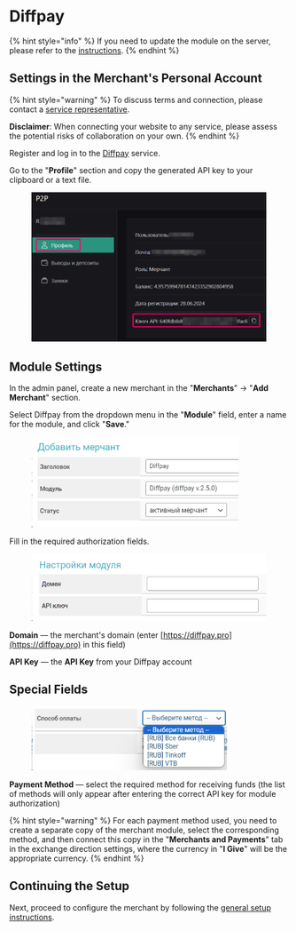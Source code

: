 # Diffpay

{% hint style="info" %}
If you need to update the module on the server, please refer to the [instructions](https://premium.gitbook.io/main/en/en/basic-settings/faq/updating-script-files-on-the-server/how-to-update-files-on-the-server#merchant-and-auto-payout-modules).
{% endhint %}

## Settings in the Merchant's Personal Account

{% hint style="warning" %}
To discuss terms and connection, please contact a [service representative](https://t.me/diffpay).

**Disclaimer**: When connecting your website to any service, please assess the potential risks of collaboration on your own.
{% endhint %}

Register and log in to the [Diffpay](https://diffpay.pro/login) service.

Go to the "**Profile**" section and copy the generated API key to your clipboard or a text file.

<figure><img src="../../../.gitbook/assets/image (1857)_eng.png" alt="" width="563"><figcaption></figcaption></figure>

## Module Settings

In the admin panel, create a new merchant in the "**Merchants**" -> "**Add Merchant**" section.

Select Diffpay from the dropdown menu in the "**Module**" field, enter a name for the module, and click "**Save**."

<figure><img src="../../../.gitbook/assets/image (1856)_eng.png" alt="" width="374"><figcaption></figcaption></figure>

Fill in the required authorization fields.

<figure><img src="../../../.gitbook/assets/image (1897)_eng.png" alt="" width="455"><figcaption></figcaption></figure>

**Domain** — the merchant's domain (enter [https://diffpay.pro](https://diffpay.pro) in this field)

**API Key** — the **API Key** from your Diffpay account

## Special Fields

<figure><img src="../../../.gitbook/assets/image (1854)_eng.png" alt="" width="353"><figcaption></figcaption></figure>

**Payment Method** — select the required method for receiving funds (the list of methods will only appear after entering the correct API key for module authorization)

{% hint style="warning" %}
For each payment method used, you need to create a separate copy of the merchant module, select the corresponding method, and then connect this copy in the "**Merchants and Payments**" tab in the exchange direction settings, where the currency in "**I Give**" will be the appropriate currency.
{% endhint %}

## Continuing the Setup

Next, proceed to configure the merchant by following the [general setup instructions](https://premium.gitbook.io/main/en/en/basic-settings/merchants-and-auto-payments/merchants/general-merchant-settings).